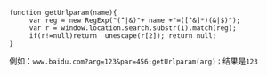 ```
function getUrlparam(name){
     var reg = new RegExp("(^|&)"+ name +"=([^&]*)(&|$)");
     var r = window.location.search.substr(1).match(reg);
     if(r!=null)return  unescape(r[2]); return null;
}
```
 例如：`www.baidu.com?arg=123&par=456;getUrlparam(arg)；`结果是`123`
